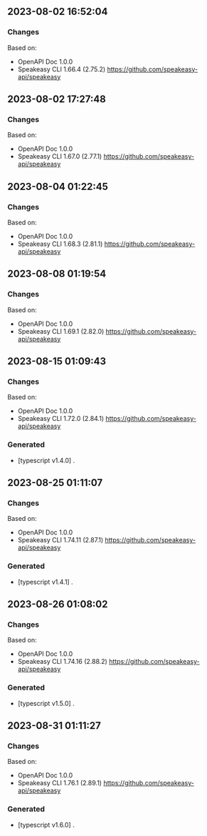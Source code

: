 

## 2023-08-02 16:52:04
### Changes
Based on:
- OpenAPI Doc 1.0.0 
- Speakeasy CLI 1.66.4 (2.75.2) https://github.com/speakeasy-api/speakeasy

## 2023-08-02 17:27:48
### Changes
Based on:
- OpenAPI Doc 1.0.0 
- Speakeasy CLI 1.67.0 (2.77.1) https://github.com/speakeasy-api/speakeasy

## 2023-08-04 01:22:45
### Changes
Based on:
- OpenAPI Doc 1.0.0 
- Speakeasy CLI 1.68.3 (2.81.1) https://github.com/speakeasy-api/speakeasy

## 2023-08-08 01:19:54
### Changes
Based on:
- OpenAPI Doc 1.0.0 
- Speakeasy CLI 1.69.1 (2.82.0) https://github.com/speakeasy-api/speakeasy

## 2023-08-15 01:09:43
### Changes
Based on:
- OpenAPI Doc 1.0.0 
- Speakeasy CLI 1.72.0 (2.84.1) https://github.com/speakeasy-api/speakeasy
### Generated
- [typescript v1.4.0] .

## 2023-08-25 01:11:07
### Changes
Based on:
- OpenAPI Doc 1.0.0 
- Speakeasy CLI 1.74.11 (2.87.1) https://github.com/speakeasy-api/speakeasy
### Generated
- [typescript v1.4.1] .

## 2023-08-26 01:08:02
### Changes
Based on:
- OpenAPI Doc 1.0.0 
- Speakeasy CLI 1.74.16 (2.88.2) https://github.com/speakeasy-api/speakeasy
### Generated
- [typescript v1.5.0] .

## 2023-08-31 01:11:27
### Changes
Based on:
- OpenAPI Doc 1.0.0 
- Speakeasy CLI 1.76.1 (2.89.1) https://github.com/speakeasy-api/speakeasy
### Generated
- [typescript v1.6.0] .